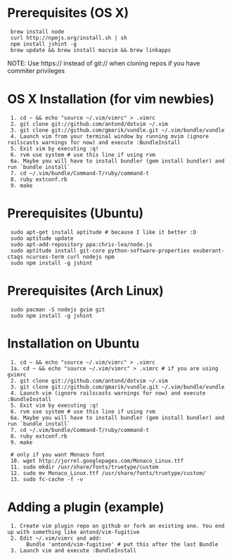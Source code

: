 # Prerequisites (OS X) #
     brew install node
     curl http://npmjs.org/install.sh | sh
     npm install jshint -g
     brew update && brew install macvim && brew linkapps
     
NOTE: Use https:// instead of git:// when cloning repos if you have commiter privileges

# OS X Installation (for vim newbies) #

     1. cd ~ && echo "source ~/.vim/vimrc" > .vimrc
     2. git clone git://github.com/antond/dotvim ~/.vim
     3. git clone git://github.com/gmarik/vundle.git ~/.vim/bundle/vundle
     4. Launch vim from your terminal window by running mvim (ignore railscasts warnings for now) and execute :BundleInstall
     5. Exit vim by executing :q!
     6. rvm use system # use this line if using rvm
     6a. Maybe you will have to install bundler (gem install bundler) and run `bundle install`
     7. cd ~/.vim/bundle/Command-T/ruby/command-t
     8. ruby extconf.rb
     9. make

# Prerequisites (Ubuntu) #
     sudo apt-get install aptitude # because I like it better :D
     sudo aptitude update
     sudo apt-add-repository ppa:chris-lea/node.js
     sudo aptitude install git-core python-software-properties exuberant-ctags ncurses-term curl nodejs npm
     sudo npm install -g jshint
     
# Prerequisites (Arch Linux)
     sudo pacman -S nodejs gvim git
     sudo npm install -g jshint

# Installation on Ubuntu #
     1. cd ~ && echo "source ~/.vim/vimrc" > .vimrc
     1a. cd ~ && echo "source ~/.vim/vimrc" > .vimrc # if you are using gvimrc
     2. git clone git://github.com/antond/dotvim ~/.vim
     3. git clone git://github.com/gmarik/vundle.git ~/.vim/bundle/vundle
     4. Launch vim (ignore railscasts warnings for now) and execute :BundleInstall
     5. Exit vim by executing :q!
     6. rvm use system # use this line if using rvm
     6a. Maybe you will have to install bundler (gem install bundler) and run `bundle install`
     7. cd ~/.vim/bundle/Command-T/ruby/command-t
     8. ruby extconf.rb
     9. make
     
     # only if you want Monaco font
     10. wget http://jorrel.googlepages.com/Monaco_Linux.ttf
     11. sudo mkdir /usr/share/fonts/truetype/custom
     12. sudo mv Monaco_Linux.ttf /usr/share/fonts/truetype/custom/
     13. sudo fc-cache -f -v
     
# Adding a plugin (example)

     1. Create vim plugin repo on github or fork an existing one. You end up with something like antond/vim-fugitive
     2. Edit ~/.vim/vimrc and add:
          Bundle 'antond/vim-fugitive' # put this after the last Bundle
     3. Launch vim and execute :BundleInstall
